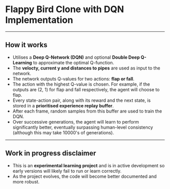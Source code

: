 # Flappy Bird Clone with DQN Implementation

---

## How it works

- Utilises a **Deep Q-Network (DQN)** and optional **Double Deep Q-Learning** to approximate the optimal Q-function.
- The **velocty, current y and distances to pipes** are used as input to the network.
- The network outputs Q-values for two actions: **flap or fall**.
- The action with the highest Q-value is chosen. For example, if the outputs are (2, 1) for flap and fall respectively, the agent will choose to flap.
- Every state-action pair, along with its reward and the next state, is stored in a **prioritised experience replay buffer**.
- After each frame, random samples from this buffer are used to train the DQN.
- Over successive generations, the agent will learn to perform significantly better, eventually surpassing human-level consistency (although this may take 10000's of generations).

---

## Work in progress disclaimer

- This is an **experimental learning project** and is in active development so early versions will likely fail to run or learn correctly.
- As the project evolves, the code will become better documented and more robust.
